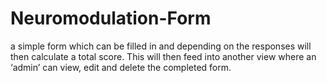 # Neuromodulation-Form
 a simple form which can be filled in and depending on the responses will then calculate a total score. This will then feed into another view where an ‘admin’ can view, edit and delete the completed form.
